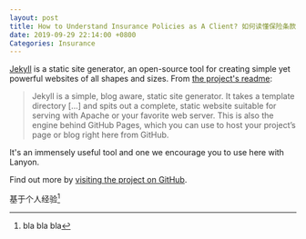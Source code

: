 ```yaml
---
layout: post
title: How to Understand Insurance Policies as A Client? 如何读懂保险条款
date: 2019-09-29 22:14:00 +0800
Categories: Insurance
---
```


[Jekyll](http://jekyllrb.com) is a static site generator, an open-source tool for creating simple yet powerful websites of all shapes and sizes. From [the project's readme](https://github.com/mojombo/jekyll/blob/master/README.markdown):

  > Jekyll is a simple, blog aware, static site generator. It takes a template directory [...] and spits out a complete, static website suitable for serving with Apache or your favorite web server. This is also the engine behind GitHub Pages, which you can use to host your project’s page or blog right here from GitHub.

It's an immensely useful tool and one we encourage you to use here with Lanyon.

Find out more by [visiting the project on GitHub](https://github.com/mojombo/jekyll).

基于个人经验[^1]







  



 







[^1]:bla bla bla